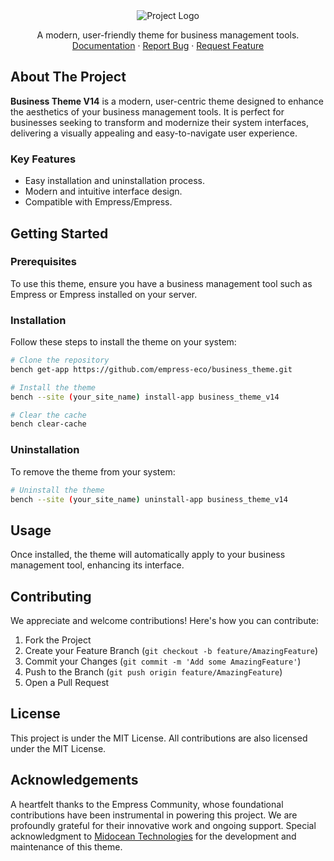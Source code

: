 <div align="center">
  <img src="https://grow.empress.eco/uploads/default/original/2X/1/1f1e1044d3864269d2a613577edb9763890422ab.png" alt="Project Logo">
  <p align="center">
  A modern, user-friendly theme for business management tools.
  <br />
  <a href="https://grow.empress.eco/">Documentation</a>
  ·
  <a href="https://github.com/empress-eco/business_theme/issues">Report Bug</a>
  ·
  <a href="https://github.com/empress-eco/business_theme/issues">Request Feature</a>
  </p>
</div>

## About The Project

**Business Theme V14** is a modern, user-centric theme designed to enhance the aesthetics of your business management tools. It is perfect for businesses seeking to transform and modernize their system interfaces, delivering a visually appealing and easy-to-navigate user experience.

### Key Features
- Easy installation and uninstallation process.
- Modern and intuitive interface design.
- Compatible with Empress/Empress.

## Getting Started

### Prerequisites
To use this theme, ensure you have a business management tool such as Empress or Empress installed on your server.

### Installation
Follow these steps to install the theme on your system:

```sh
# Clone the repository
bench get-app https://github.com/empress-eco/business_theme.git

# Install the theme
bench --site (your_site_name) install-app business_theme_v14

# Clear the cache
bench clear-cache
```

### Uninstallation
To remove the theme from your system:

```sh
# Uninstall the theme
bench --site (your_site_name) uninstall-app business_theme_v14
```

## Usage
Once installed, the theme will automatically apply to your business management tool, enhancing its interface.

## Contributing
We appreciate and welcome contributions! Here's how you can contribute:

1. Fork the Project
2. Create your Feature Branch (`git checkout -b feature/AmazingFeature`)
3. Commit your Changes (`git commit -m 'Add some AmazingFeature'`)
4. Push to the Branch (`git push origin feature/AmazingFeature`)
5. Open a Pull Request

## License
This project is under the MIT License. All contributions are also licensed under the MIT License.

## Acknowledgements
A heartfelt thanks to the Empress Community, whose foundational contributions have been instrumental in powering this project. We are profoundly grateful for their innovative work and ongoing support. Special acknowledgment to [Midocean Technologies](https://midocean.tech) for the development and maintenance of this theme.